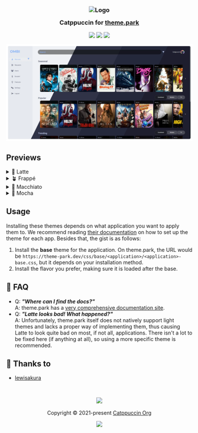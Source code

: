 <h3 align="center">
	<img src="https://raw.githubusercontent.com/catppuccin/catppuccin/main/assets/logos/exports/1544x1544_circle.png" width="100" alt="Logo"/><br/>
	<img src="https://raw.githubusercontent.com/catppuccin/catppuccin/main/assets/misc/transparent.png" height="30" width="0px"/>
	Catppuccin for <a href="https://github.com/gilbn/theme.park">theme.park</a>
	<img src="https://raw.githubusercontent.com/catppuccin/catppuccin/main/assets/misc/transparent.png" height="30" width="0px"/>
</h3>

<p align="center">
	<a href="https://github.com/catppuccin/theme.park/stargazers"><img src="https://img.shields.io/github/stars/catppuccin/theme.park?colorA=363a4f&colorB=b7bdf8&style=for-the-badge"></a>
	<a href="https://github.com/catppuccin/theme.park/issues"><img src="https://img.shields.io/github/issues/catppuccin/theme.park?colorA=363a4f&colorB=f5a97f&style=for-the-badge"></a>
	<a href="https://github.com/catppuccin/theme.park/contributors"><img src="https://img.shields.io/github/contributors/catppuccin/theme.park?colorA=363a4f&colorB=a6da95&style=for-the-badge"></a>
</p>

<p align="center">
	<img src="assets/preview.webp"/>
</p>

## Previews

<details>
<summary>🌻 Latte</summary>
<img src="assets/latte.webp"/>
</details>
<details>
<summary>🪴 Frappé</summary>
<img src="assets/frappe.webp"/>
</details>
<details>
<summary>🌺 Macchiato</summary>
<img src="assets/macchiato.webp"/>
</details>
<details>
<summary>🌿 Mocha</summary>
<img src="assets/mocha.webp"/>
</details>

## Usage

Installing these themes depends on what application you want to apply them to.
We recommend reading [their documentation](https://docs.theme-park.dev/setup)
on how to set up the theme for each app. Besides that, the gist is as follows:

1. Install the **base** theme for the application. On theme.park, the URL would
   be `https://theme-park.dev/css/base/<application>/<application>-base.css`,
   but it depends on your installation method.
2. Install the flavor you prefer, making sure it is loaded after the base.

## 🙋 FAQ

-	Q: **_"Where can I find the docs?"_**\
	A: theme.park has a [very comprehensive documentation
  site](https://docs.theme-park.dev/).
- Q: **_"Latte looks bad! What happened?"_**\
  A: Unfortunately, theme.park itself does not natively support light themes
  and lacks a proper way of implementing them, thus causing Latte to look quite
  bad on most, if not all, applications. There isn't a lot to be fixed here (if
  anything at all), so using a more specific theme is recommended.

## 💝 Thanks to

- [lewisakura](https://github.com/lewisakura)

&nbsp;

<p align="center">
	<img src="https://raw.githubusercontent.com/catppuccin/catppuccin/main/assets/footers/gray0_ctp_on_line.svg?sanitize=true" />
</p>

<p align="center">
	Copyright &copy; 2021-present <a href="https://github.com/catppuccin" target="_blank">Catppuccin Org</a>
</p>

<p align="center">
	<a href="https://github.com/catppuccin/catppuccin/blob/main/LICENSE"><img src="https://img.shields.io/static/v1.svg?style=for-the-badge&label=License&message=MIT&logoColor=d9e0ee&colorA=363a4f&colorB=b7bdf8"/></a>
</p>
